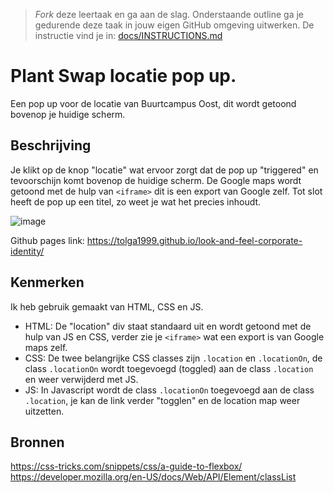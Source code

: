 > _Fork_ deze leertaak en ga aan de slag. 
Onderstaande outline ga je gedurende deze taak in jouw eigen GitHub omgeving uitwerken. 
De instructie vind je in: [docs/INSTRUCTIONS.md](docs/INSTRUCTIONS.md)

# Plant Swap locatie pop up.
<!-- Geef je project een titel en schrijf in één zin wat het is -->
Een pop up voor de locatie van Buurtcampus Oost, dit wordt getoond bovenop je huidige scherm.

## Beschrijving
<!-- In de Beschrijving staat hoe je project er uit ziet, hoe het werkt en wat je er mee kan. -->
Je klikt op de knop "locatie" wat ervoor zorgt dat de pop up "triggered" en tevoorschijn komt bovenop de huidige scherm. De Google maps wordt getoond met de hulp van `<iframe>` dit is een export van Google zelf. Tot slot heeft de pop up een titel, zo weet je wat het precies inhoudt.

<!-- Voeg een mooie poster visual toe 📸 -->
![image](https://user-images.githubusercontent.com/112855878/205628961-09f64b68-fcea-4e75-8855-2b454a1874f0.png)

<!-- Voeg een link toe naar Github Pages 🌐-->
Github pages link: https://tolga1999.github.io/look-and-feel-corporate-identity/

## Kenmerken
<!-- Bij Kenmerken staat welke technieken zijn gebruikt en hoe. Wat is de HTML structuur? Wat zijn de belangrijkste dingen in CSS? Wat is er met Javascript gedaan en hoe? Misschien heb je een framwork of library gebruikt? -->
Ik heb gebruik gemaakt van HTML, CSS en JS. 
- HTML: De "location" div staat standaard uit en wordt getoond met de hulp van JS en CSS, verder zie je `<iframe>` wat een export is van Google maps zelf.
- CSS: De twee belangrijke CSS classes zijn `.location` en `.locationOn`, de class `.locationOn` wordt toegevoegd (toggled) aan de class `.location` en weer verwijderd met JS.
- JS: In Javascript wordt de class `.locationOn` toegevoegd aan de class `.location`, je kan de link verder "togglen" en de location map weer uitzetten.

## Bronnen
https://css-tricks.com/snippets/css/a-guide-to-flexbox/
https://developer.mozilla.org/en-US/docs/Web/API/Element/classList
